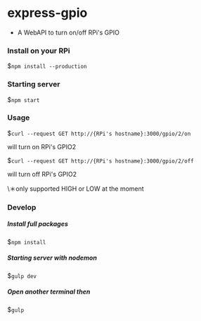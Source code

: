 # express-gpio
- A WebAPI to turn on/off RPi's GPIO

### Install on your RPi
$`npm install --production`

### Starting server
$`npm start`

### Usage

$`curl --request GET http://{RPi's hostname}:3000/gpio/2/on`

will turn on RPi's GPIO2

$`curl --request GET http://{RPi's hostname}:3000/gpio/2/off`

will turn off RPi's GPIO2

\＊only supported HIGH or LOW at the moment

### Develop
##### Install full packages
$`npm install`

##### Starting server with nodemon
$`gulp dev`

##### Open another terminal then
$`gulp`
